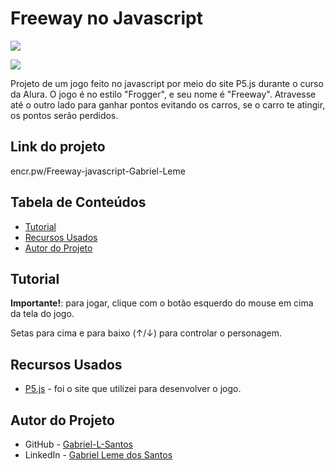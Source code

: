 # Freeway no Javascript
![](./imgs-gifs-readme/freeway-javascript.gif)

<img src="http://img.shields.io/static/v1?label=STATUS&message=CONCLUIDO&color=GREEN&style=for-the-badge"/>
</p>

Projeto de um jogo feito no javascript por meio do site P5.js durante o curso da Alura. O jogo é no estilo "Frogger", e seu nome é "Freeway". Atravesse até o outro lado para ganhar pontos evitando os carros, se o carro te atingir, os pontos serão perdidos.
## Link do projeto

encr.pw/Freeway-javascript-Gabriel-Leme

## Tabela de Conteúdos

- [Tutorial](#tutorial)
- [Recursos Usados](#recursos-usados)
- [Autor do Projeto](#autor-do-projeto)
## Tutorial

**Importante!**: para jogar, clique com o botão esquerdo do mouse em cima da tela do jogo.

Setas para cima e para baixo (↑/↓) para controlar o personagem.

## Recursos Usados

- [P5.js](https://p5js.org/) - foi o site que utilizei para desenvolver o jogo.

## Autor do Projeto

- GitHub - [Gabriel-L-Santos](https://github.com/Gabriel-L-Santos)
- LinkedIn - [Gabriel Leme dos Santos](https://www.linkedin.com/in/gabriel-leme-dos-santos/)